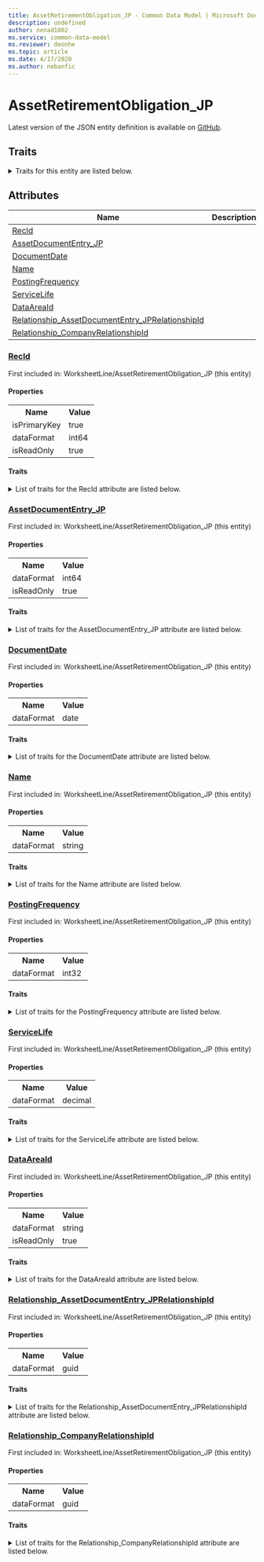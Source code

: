 ```yaml
---
title: AssetRetirementObligation_JP - Common Data Model | Microsoft Docs
description: undefined
author: nenad1002
ms.service: common-data-model
ms.reviewer: deonhe
ms.topic: article
ms.date: 4/17/2020
ms.author: nebanfic
---
```


# AssetRetirementObligation_JP

  
 Latest version of the JSON entity definition is available on <a href="https://github.com/Microsoft/CDM/tree/master/schemaDocuments/core/erp/Tables/Finance/FixedAssets/WorksheetLine/AssetRetirementObligation_JP.cdm.json" target="_blank">GitHub</a>.  

## Traits

<details>
<summary>Traits for this entity are listed below.  
</summary>

**is.identifiedBy**  
  names a specifc identity attribute to use with an entity  <table><tr><th>Parameter</th><th>Value</th><th>Data type</th><th>Explanation</th></tr><tr><td>attribute</td><td>[AssetRetirementObligation_JP/(resolvedAttributes)/RecId](#RecId)</td><td>attribute</td><td></td></tr></table>

**is.CDM.entityVersion**  
  <table><tr><th>Parameter</th><th>Value</th><th>Data type</th><th>Explanation</th></tr><tr><td>versionNumber</td><td>"1.0.0"</td><td>string</td><td>semantic version number of the entity</td></tr></table>

**is.application.releaseVersion**  
  <table><tr><th>Parameter</th><th>Value</th><th>Data type</th><th>Explanation</th></tr><tr><td>releaseVersion</td><td>"10.0.13.0"</td><td>string</td><td>semantic version number of the application introducing this entity</td></tr></table>

</details>

## Attributes

|Name|Description|First Included in Instance|
|---|---|---|
|[RecId](#RecId)||<a href="AssetRetirementObligation_JP.md" target="_blank">WorksheetLine/AssetRetirementObligation_JP</a>|
|[AssetDocumentEntry_JP](#AssetDocumentEntry_JP)||<a href="AssetRetirementObligation_JP.md" target="_blank">WorksheetLine/AssetRetirementObligation_JP</a>|
|[DocumentDate](#DocumentDate)||<a href="AssetRetirementObligation_JP.md" target="_blank">WorksheetLine/AssetRetirementObligation_JP</a>|
|[Name](#Name)||<a href="AssetRetirementObligation_JP.md" target="_blank">WorksheetLine/AssetRetirementObligation_JP</a>|
|[PostingFrequency](#PostingFrequency)||<a href="AssetRetirementObligation_JP.md" target="_blank">WorksheetLine/AssetRetirementObligation_JP</a>|
|[ServiceLife](#ServiceLife)||<a href="AssetRetirementObligation_JP.md" target="_blank">WorksheetLine/AssetRetirementObligation_JP</a>|
|[DataAreaId](#DataAreaId)||<a href="AssetRetirementObligation_JP.md" target="_blank">WorksheetLine/AssetRetirementObligation_JP</a>|
|[Relationship_AssetDocumentEntry_JPRelationshipId](#Relationship_AssetDocumentEntry_JPRelationshipId)||<a href="AssetRetirementObligation_JP.md" target="_blank">WorksheetLine/AssetRetirementObligation_JP</a>|
|[Relationship_CompanyRelationshipId](#Relationship_CompanyRelationshipId)||<a href="AssetRetirementObligation_JP.md" target="_blank">WorksheetLine/AssetRetirementObligation_JP</a>|

### <a href=#RecId name="RecId">RecId</a>

First included in: WorksheetLine/AssetRetirementObligation_JP (this entity)  

#### Properties

<table><tr><th>Name</th><th>Value</th></tr><tr><td>isPrimaryKey</td><td>true</td></tr><tr><td>dataFormat</td><td>int64</td></tr><tr><td>isReadOnly</td><td>true</td></tr></table>

#### Traits

<details>
<summary>List of traits for the RecId attribute are listed below.</summary>

**is.dataFormat.integer**  
**is.dataFormat.big**  
**is.identifiedBy**  
names a specifc identity attribute to use with an entity  <table><tr><th>Parameter</th><th>Value</th><th>Data type</th><th>Explanation</th></tr><tr><td>attribute</td><td>[AssetRetirementObligation_JP/(resolvedAttributes)/RecId](#RecId)</td><td>attribute</td><td></td></tr></table>

**is.readOnly**  
**is.dataFormat.integer**  
**is.dataFormat.big**  
</details>

### <a href=#AssetDocumentEntry_JP name="AssetDocumentEntry_JP">AssetDocumentEntry_JP</a>

First included in: WorksheetLine/AssetRetirementObligation_JP (this entity)  

#### Properties

<table><tr><th>Name</th><th>Value</th></tr><tr><td>dataFormat</td><td>int64</td></tr><tr><td>isReadOnly</td><td>true</td></tr></table>

#### Traits

<details>
<summary>List of traits for the AssetDocumentEntry_JP attribute are listed below.</summary>

**is.dataFormat.integer**  
**is.dataFormat.big**  
**is.readOnly**  
**is.dataFormat.integer**  
**is.dataFormat.big**  
</details>

### <a href=#DocumentDate name="DocumentDate">DocumentDate</a>

First included in: WorksheetLine/AssetRetirementObligation_JP (this entity)  

#### Properties

<table><tr><th>Name</th><th>Value</th></tr><tr><td>dataFormat</td><td>date</td></tr></table>

#### Traits

<details>
<summary>List of traits for the DocumentDate attribute are listed below.</summary>

**is.dataFormat.date**  
**means.measurement.date**  
**is.dataFormat.date**  
</details>

### <a href=#Name name="Name">Name</a>

First included in: WorksheetLine/AssetRetirementObligation_JP (this entity)  

#### Properties

<table><tr><th>Name</th><th>Value</th></tr><tr><td>dataFormat</td><td>string</td></tr></table>

#### Traits

<details>
<summary>List of traits for the Name attribute are listed below.</summary>

**is.dataFormat.character**  
**is.dataFormat.big**  
**is.dataFormat.array**  
**is.dataFormat.character**  
**is.dataFormat.array**  
</details>

### <a href=#PostingFrequency name="PostingFrequency">PostingFrequency</a>

First included in: WorksheetLine/AssetRetirementObligation_JP (this entity)  

#### Properties

<table><tr><th>Name</th><th>Value</th></tr><tr><td>dataFormat</td><td>int32</td></tr></table>

#### Traits

<details>
<summary>List of traits for the PostingFrequency attribute are listed below.</summary>

**is.dataFormat.integer**  
**is.dataFormat.integer**  
</details>

### <a href=#ServiceLife name="ServiceLife">ServiceLife</a>

First included in: WorksheetLine/AssetRetirementObligation_JP (this entity)  

#### Properties

<table><tr><th>Name</th><th>Value</th></tr><tr><td>dataFormat</td><td>decimal</td></tr></table>

#### Traits

<details>
<summary>List of traits for the ServiceLife attribute are listed below.</summary>

**is.dataFormat.numeric.shaped**  
for setting the exact precision and scale of numeric values  

**is.dataFormat.numeric.shaped**  
for setting the exact precision and scale of numeric values  

</details>

### <a href=#DataAreaId name="DataAreaId">DataAreaId</a>

First included in: WorksheetLine/AssetRetirementObligation_JP (this entity)  

#### Properties

<table><tr><th>Name</th><th>Value</th></tr><tr><td>dataFormat</td><td>string</td></tr><tr><td>isReadOnly</td><td>true</td></tr></table>

#### Traits

<details>
<summary>List of traits for the DataAreaId attribute are listed below.</summary>

**is.dataFormat.character**  
**is.dataFormat.big**  
**is.dataFormat.array**  
**is.readOnly**  
**is.dataFormat.character**  
**is.dataFormat.array**  
</details>

### <a href=#Relationship_AssetDocumentEntry_JPRelationshipId name="Relationship_AssetDocumentEntry_JPRelationshipId">Relationship_AssetDocumentEntry_JPRelationshipId</a>

First included in: WorksheetLine/AssetRetirementObligation_JP (this entity)  

#### Properties

<table><tr><th>Name</th><th>Value</th></tr><tr><td>dataFormat</td><td>guid</td></tr></table>

#### Traits

<details>
<summary>List of traits for the Relationship_AssetDocumentEntry_JPRelationshipId attribute are listed below.</summary>

**is.dataFormat.character**  
**is.dataFormat.big**  
**is.dataFormat.array**  
**is.dataFormat.guid**  
**means.identity.entityId**  
**is.linkedEntity.identifier**  
Marks the attribute(s) that hold foreign key references to a linked (used as an attribute) entity. This attribute is added to the resolved entity to enumerate the referenced entities.  <table><tr><th>Parameter</th><th>Value</th><th>Data type</th><th>Explanation</th></tr><tr><td>entityReferences</td><td><table><tr><th>entityReference</th><th>attributeReference</th></tr><tr><td><a href="AssetDocumentEntry_JP.md" target="_blank">/core/erp/Tables/Finance/FixedAssets/WorksheetLine/AssetDocumentEntry_JP.cdm.json/AssetDocumentEntry_JP</a></td><td><a href="AssetDocumentEntry_JP.md#RecId" target="_blank">RecId</a></td></tr></table></td><td>entity</td><td>a reference to the constant entity holding the list of entity references</td></tr></table>

**is.dataFormat.guid**  
**is.dataFormat.character**  
**is.dataFormat.array**  
</details>

### <a href=#Relationship_CompanyRelationshipId name="Relationship_CompanyRelationshipId">Relationship_CompanyRelationshipId</a>

First included in: WorksheetLine/AssetRetirementObligation_JP (this entity)  

#### Properties

<table><tr><th>Name</th><th>Value</th></tr><tr><td>dataFormat</td><td>guid</td></tr></table>

#### Traits

<details>
<summary>List of traits for the Relationship_CompanyRelationshipId attribute are listed below.</summary>

**is.dataFormat.character**  
**is.dataFormat.big**  
**is.dataFormat.array**  
**is.dataFormat.guid**  
**means.identity.entityId**  
**is.linkedEntity.identifier**  
Marks the attribute(s) that hold foreign key references to a linked (used as an attribute) entity. This attribute is added to the resolved entity to enumerate the referenced entities.  <table><tr><th>Parameter</th><th>Value</th><th>Data type</th><th>Explanation</th></tr><tr><td>entityReferences</td><td><table><tr><th>entityReference</th><th>attributeReference</th></tr><tr><td><a href="../../Ledger/Main/CompanyInfo.md" target="_blank">/core/erp/Tables/Finance/Ledger/Main/CompanyInfo.cdm.json/CompanyInfo</a></td><td><a href="../../Ledger/Main/CompanyInfo.md#RecId" target="_blank">RecId</a></td></tr></table></td><td>entity</td><td>a reference to the constant entity holding the list of entity references</td></tr></table>

**is.dataFormat.guid**  
**is.dataFormat.character**  
**is.dataFormat.array**  
</details>
